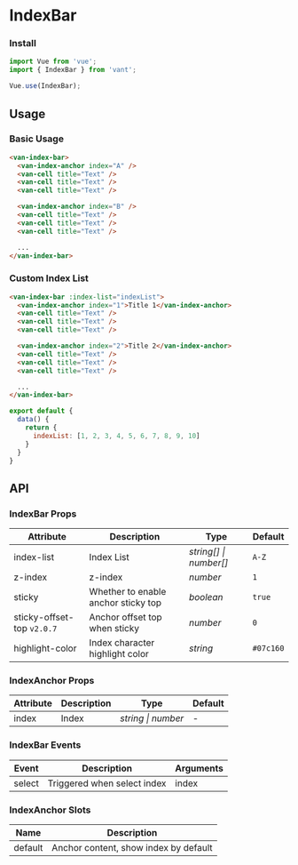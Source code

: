 # IndexBar

### Install

``` javascript
import Vue from 'vue';
import { IndexBar } from 'vant';

Vue.use(IndexBar);
```

## Usage

### Basic Usage

```html
<van-index-bar>
  <van-index-anchor index="A" />
  <van-cell title="Text" />
  <van-cell title="Text" />
  <van-cell title="Text" />

  <van-index-anchor index="B" />
  <van-cell title="Text" />
  <van-cell title="Text" />
  <van-cell title="Text" />

  ...
</van-index-bar>
```

### Custom Index List

```html
<van-index-bar :index-list="indexList">
  <van-index-anchor index="1">Title 1</van-index-anchor>
  <van-cell title="Text" />
  <van-cell title="Text" />
  <van-cell title="Text" />

  <van-index-anchor index="2">Title 2</van-index-anchor>
  <van-cell title="Text" />
  <van-cell title="Text" />
  <van-cell title="Text" />

  ...
</van-index-bar>
```

```js
export default {
  data() {
    return {
      indexList: [1, 2, 3, 4, 5, 6, 7, 8, 9, 10]
    }
  }
}
```

## API

### IndexBar Props

| Attribute | Description | Type | Default |
|------|------|------|------|
| index-list | Index List | *string[] \| number[]* | `A-Z` |
| z-index | z-index | *number* | `1` |
| sticky | Whether to enable anchor sticky top | *boolean* | `true` |
| sticky-offset-top `v2.0.7` | Anchor offset top when sticky | *number* | `0` |
| highlight-color | Index character highlight color | *string* | `#07c160` | - |

### IndexAnchor Props

| Attribute | Description | Type | Default |
|------|------|------|------|
| index | Index | *string \| number* | - |

### IndexBar Events

| Event | Description | Arguments |
|------|------|------|
| select | Triggered when select index | index |

### IndexAnchor Slots

| Name | Description |
|------|------|
| default | Anchor content, show index by default |
